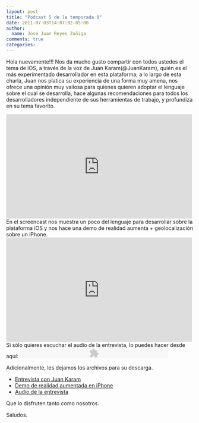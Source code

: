 ```yaml
---
layout: post
title: "Podcast 5 de la temporada 0"
date: 2011-07-03T14:07:02-05:00
author:
  name: José Juan Reyes Zuñiga
comments: true
categories: 
---
```


Hola nuevamente!!!
Nos da mucho gusto compartir con todos ustedes el tema de iOS, a través de la voz de Juan Karam(@JuanKaram), quién es el más experimentado desarrollador en esta plataforma; a lo largo de esta charla, Juan nos platica su experiencia de una forma muy amena, nos ofrece una opinión muy valiosa para quienes quieren adoptar el lenguaje sobre el cual se desarrolla, hace algunas recomendaciones para todos los desarrolladores independiente de sus herramientas de trabajo, y profundiza en su tema favorito.
<iframe src="http://player.vimeo.com/video/25886742?title=0&amp;byline=0&amp;portrait=0&amp;color=ff9933" height="281" width="500" frameborder="0"></iframe>
<!-- more -->
En el screencast nos muestra un poco del lenguaje para desarrollar sobre la plataforma iOS y nos hace una demo de realidad aumenta + geolocalización sobre un iPhone.
<iframe src="http://player.vimeo.com/video/25922093?title=0&amp;byline=0&amp;portrait=0&amp;color=ff9933" height="281" width="500" frameborder="0"></iframe>
Si sólo quieres escuchar el audio de la entrevista, lo puedes hacer desde aquí:
<object width="400" height="27" classid="clsid:d27cdb6e-ae6d-11cf-96b8-444553540000" codebase="http://download.macromedia.com/pub/shockwave/cabs/flash/swflash.cab#version=6,0,40,0"><param name="src" value="http://www.google.com/reader/ui/3523697345-audio-player.swf" /><param name="quality" value="best" /><param name="flashvars" value="audioUrl=http://s3.amazonaws.com/media.vivecodigo.org/podcast/temporada0/ViveCodigo00x05_a.mp3" /><embed width="400" height="27" type="application/x-shockwave-flash" src="http://www.google.com/reader/ui/3523697345-audio-player.swf" quality="best" flashvars="audioUrl=http://s3.amazonaws.com/media.vivecodigo.org/podcast/temporada0/ViveCodigo00x05_a.mp3" /></object>

Adicionalmente, les dejamos los archivos para su descarga.
<ul>
  <li><a href="http://s3.amazonaws.com/media.vivecodigo.org/podcast/temporada0/ViveCodigo00x05_a.mov">Entrevista con Juan Karam</a></li>
  <li><a href="http://s3.amazonaws.com/media.vivecodigo.org/podcast/temporada0/ViveCodigo00x05_b.mov">Demo de realidad aumentada en iPhone</a></li>
  <li><a href="http://s3.amazonaws.com/media.vivecodigo.org/podcast/temporada0/ViveCodigo00x05_a.mp3">Audio de la entrevista</a></li>
</ul>
Que lo disfruten tanto como nosotros.

Saludos.